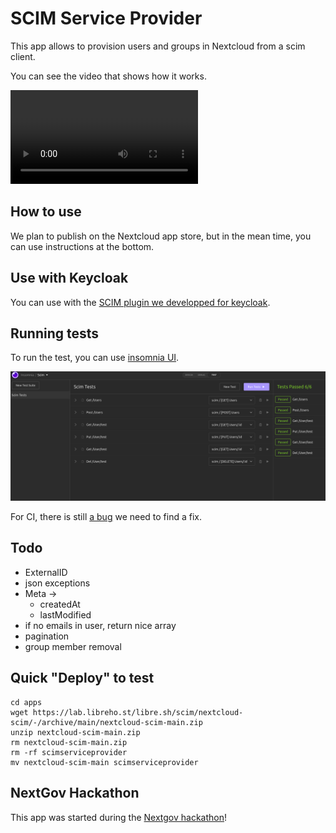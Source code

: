 # SCIM Service Provider

This app allows to provision users and groups in Nextcloud from a scim client.

You can see the video that shows how it works.

![video presentation](https://hot-objects.liiib.re/meet-liiib-re-recordings/pair_2022-05-02-15-40-37.mp4)

## How to use

We plan to publish on the Nextcloud app store, but in the mean time, you can use instructions at the bottom.

## Use with Keycloak

You can use with the [SCIM plugin we developped for keycloak](https://lab.libreho.st/libre.sh/scim/keycloak-scim).

## Running tests

To run the test, you can use [insomnia UI](https://docs.insomnia.rest).

![screenshot insomnia ui](./screenshots/insomnia.png)

For CI, there is still [a bug](https://github.com/Kong/insomnia/issues/4747) we need to find a fix.

## Todo

 - ExternalID
 - json exceptions
 - Meta ->
    - createdAt
    - lastModified
 - if no emails in user, return nice array
 - pagination
 - group member removal

## Quick "Deploy" to test

```
cd apps
wget https://lab.libreho.st/libre.sh/scim/nextcloud-scim/-/archive/main/nextcloud-scim-main.zip
unzip nextcloud-scim-main.zip
rm nextcloud-scim-main.zip
rm -rf scimserviceprovider
mv nextcloud-scim-main scimserviceprovider
```

## NextGov Hackathon

This app was started during the [Nextgov hackathon](https://eventornado.com/submission/automatic-sso-saml-sync-from-identity-provider-keycloak-through-a-well-known-protocol-scim?s=1#idea)!